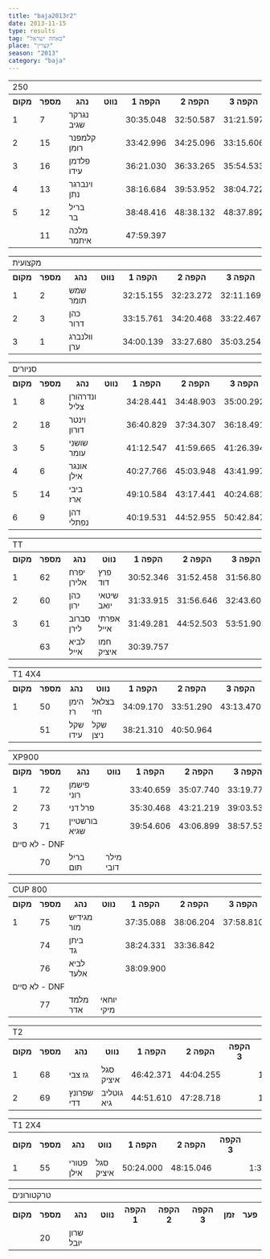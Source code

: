 ```yaml
---
title: "baja2013r2"
date: 2013-11-15
type: results
tag: "באחה ישראל"
place: "קצרין"
season: "2013"
category: "baja"
---
```

<table class="line_color">
<tr>
    <td colspan="99" class="title_font">250</td>
</tr>
<tr class="rnkh_bkcolor">
    <th class="rnkh_font">מקום</th>
    <th class="rnkh_font">מספר</th>
    <th class="rnkh_font">נהג</th>
    <th class="rnkh_font">נווט</th>
    <th class="rnkh_font">הקפה 1</th>
    <th class="rnkh_font">הקפה 2</th>
    <th class="rnkh_font">הקפה 3</th>
    <th class="rnkh_font">זמן</th>
    <th class="rnkh_font">פער</th>
</tr>
<tr class="rnk_bkcolor">
    <td class="rnk_font">1</td>
    <td class="rnk_font">7</td>
    <td class="rnk_font">נגרקר שגיב</td>
    <td class="rnk_font"></td>
    <td class="rnk_font">30:35.048</td>
    <td class="rnk_font">32:50.587</td>
    <td class="rnk_font">31:21.597</td>
    <td class="rnk_font">01:34:47.232</td>
    <td class="rnk_font"></td>
</tr>
<tr class="rnk_bkcolor">
    <td class="rnk_font">2</td>
    <td class="rnk_font">15</td>
    <td class="rnk_font">קלמפנר רומן</td>
    <td class="rnk_font"></td>
    <td class="rnk_font">33:42.996</td>
    <td class="rnk_font">34:25.096</td>
    <td class="rnk_font">33:15.606</td>
    <td class="rnk_font">01:41:23.698</td>
    <td class="rnk_font">6:36.466</td>
</tr>
<tr class="rnk_bkcolor">
    <td class="rnk_font">3</td>
    <td class="rnk_font">16</td>
    <td class="rnk_font">פלדמן עידו</td>
    <td class="rnk_font"></td>
    <td class="rnk_font">36:21.030</td>
    <td class="rnk_font">36:33.265</td>
    <td class="rnk_font">35:54.533</td>
    <td class="rnk_font">01:48:48.828</td>
    <td class="rnk_font">14:01.596</td>
</tr>
<tr class="rnk_bkcolor">
    <td class="rnk_font">4</td>
    <td class="rnk_font">13</td>
    <td class="rnk_font">וינברגר נתן</td>
    <td class="rnk_font"></td>
    <td class="rnk_font">38:16.684</td>
    <td class="rnk_font">39:53.952</td>
    <td class="rnk_font">38:04.722</td>
    <td class="rnk_font">01:56:15.358</td>
    <td class="rnk_font">21:28.126</td>
</tr>
<tr class="rnk_bkcolor">
    <td class="rnk_font">5</td>
    <td class="rnk_font">12</td>
    <td class="rnk_font">בריל בר</td>
    <td class="rnk_font"></td>
    <td class="rnk_font">38:48.416</td>
    <td class="rnk_font">48:38.132</td>
    <td class="rnk_font">48:37.892</td>
    <td class="rnk_font">02:16:04.440</td>
    <td class="rnk_font">41:17.208</td>
</tr>
<tr class="rnk_bkcolor">
    <td class="rnk_font"></td>
    <td class="rnk_font">11</td>
    <td class="rnk_font">מלכה איתמר</td>
    <td class="rnk_font"></td>
    <td class="rnk_font">47:59.397</td>
    <td class="rnk_font"></td>
    <td class="rnk_font"></td>
    <td class="rnk_font"></td>
    <td class="rnk_font"></td>
</tr>
</table>
<table class="line_color">
<tr>
    <td colspan="99" class="title_font">מקצועית</td>
</tr>
<tr class="rnkh_bkcolor">
    <th class="rnkh_font">מקום</th>
    <th class="rnkh_font">מספר</th>
    <th class="rnkh_font">נהג</th>
    <th class="rnkh_font">נווט</th>
    <th class="rnkh_font">הקפה 1</th>
    <th class="rnkh_font">הקפה 2</th>
    <th class="rnkh_font">הקפה 3</th>
    <th class="rnkh_font">זמן</th>
    <th class="rnkh_font">פער</th>
</tr>
<tr class="rnk_bkcolor">
    <td class="rnk_font">1</td>
    <td class="rnk_font">2</td>
    <td class="rnk_font">שמש תומר</td>
    <td class="rnk_font"></td>
    <td class="rnk_font">32:15.155</td>
    <td class="rnk_font">32:23.272</td>
    <td class="rnk_font">32:11.169</td>
    <td class="rnk_font">01:36:49.596</td>
    <td class="rnk_font"></td>
</tr>
<tr class="rnk_bkcolor">
    <td class="rnk_font">2</td>
    <td class="rnk_font">3</td>
    <td class="rnk_font">כהן דרור</td>
    <td class="rnk_font"></td>
    <td class="rnk_font">33:15.761</td>
    <td class="rnk_font">34:20.468</td>
    <td class="rnk_font">33:22.467</td>
    <td class="rnk_font">01:40:58.696</td>
    <td class="rnk_font">4:09.100</td>
</tr>
<tr class="rnk_bkcolor">
    <td class="rnk_font">3</td>
    <td class="rnk_font">1</td>
    <td class="rnk_font">וולנברג ערן</td>
    <td class="rnk_font"></td>
    <td class="rnk_font">34:00.139</td>
    <td class="rnk_font">33:27.680</td>
    <td class="rnk_font">35:03.254</td>
    <td class="rnk_font">01:42:31.073</td>
    <td class="rnk_font">5:41.477</td>
</tr>
</table>
<table class="line_color">
<tr>
    <td colspan="99" class="title_font">סניורים</td>
</tr>
<tr class="rnkh_bkcolor">
    <th class="rnkh_font">מקום</th>
    <th class="rnkh_font">מספר</th>
    <th class="rnkh_font">נהג</th>
    <th class="rnkh_font">נווט</th>
    <th class="rnkh_font">הקפה 1</th>
    <th class="rnkh_font">הקפה 2</th>
    <th class="rnkh_font">הקפה 3</th>
    <th class="rnkh_font">זמן</th>
    <th class="rnkh_font">פער</th>
</tr>
<tr class="rnk_bkcolor">
    <td class="rnk_font">1</td>
    <td class="rnk_font">8</td>
    <td class="rnk_font">ונדרהורן צליל</td>
    <td class="rnk_font"></td>
    <td class="rnk_font">34:28.441</td>
    <td class="rnk_font">34:48.903</td>
    <td class="rnk_font">35:00.292</td>
    <td class="rnk_font">01:44:17.636</td>
    <td class="rnk_font"></td>
</tr>
<tr class="rnk_bkcolor">
    <td class="rnk_font">2</td>
    <td class="rnk_font">18</td>
    <td class="rnk_font">וינטר דורון</td>
    <td class="rnk_font"></td>
    <td class="rnk_font">36:40.829</td>
    <td class="rnk_font">37:34.307</td>
    <td class="rnk_font">36:18.491</td>
    <td class="rnk_font">01:50:33.627</td>
    <td class="rnk_font">6:15.991</td>
</tr>
<tr class="rnk_bkcolor">
    <td class="rnk_font">3</td>
    <td class="rnk_font">5</td>
    <td class="rnk_font">שושני עומר</td>
    <td class="rnk_font"></td>
    <td class="rnk_font">41:12.547</td>
    <td class="rnk_font">41:59.665</td>
    <td class="rnk_font">41:26.394</td>
    <td class="rnk_font">02:04:38.606</td>
    <td class="rnk_font">20:20.970</td>
</tr>
<tr class="rnk_bkcolor">
    <td class="rnk_font">4</td>
    <td class="rnk_font">6</td>
    <td class="rnk_font">אונגר אילן</td>
    <td class="rnk_font"></td>
    <td class="rnk_font">40:27.766</td>
    <td class="rnk_font">45:03.948</td>
    <td class="rnk_font">43:41.997</td>
    <td class="rnk_font">02:09:13.711</td>
    <td class="rnk_font">24:56.075</td>
</tr>
<tr class="rnk_bkcolor">
    <td class="rnk_font">5</td>
    <td class="rnk_font">14</td>
    <td class="rnk_font">ביבי ארז</td>
    <td class="rnk_font"></td>
    <td class="rnk_font">49:10.584</td>
    <td class="rnk_font">43:17.441</td>
    <td class="rnk_font">40:24.681</td>
    <td class="rnk_font">02:12:52.706</td>
    <td class="rnk_font">28:35.070</td>
</tr>
<tr class="rnk_bkcolor">
    <td class="rnk_font">6</td>
    <td class="rnk_font">9</td>
    <td class="rnk_font">דהן נפתלי</td>
    <td class="rnk_font"></td>
    <td class="rnk_font">40:19.531</td>
    <td class="rnk_font">44:52.955</td>
    <td class="rnk_font">50:42.847</td>
    <td class="rnk_font">02:15:55.333</td>
    <td class="rnk_font">31:37.697</td>
</tr>
</table>
<table class="line_color">
<tr>
    <td colspan="99" class="title_font">TT</td>
</tr>
<tr class="rnkh_bkcolor">
    <th class="rnkh_font">מקום</th>
    <th class="rnkh_font">מספר</th>
    <th class="rnkh_font">נהג</th>
    <th class="rnkh_font">נווט</th>
    <th class="rnkh_font">הקפה 1</th>
    <th class="rnkh_font">הקפה 2</th>
    <th class="rnkh_font">הקפה 3</th>
    <th class="rnkh_font">זמן</th>
    <th class="rnkh_font">פער</th>
</tr>
<tr class="rnk_bkcolor">
    <td class="rnk_font">1</td>
    <td class="rnk_font">62</td>
    <td class="rnk_font">יפרח אלירן</td>
    <td class="rnk_font">פרץ דוד</td>
    <td class="rnk_font">30:52.346</td>
    <td class="rnk_font">31:52.458</td>
    <td class="rnk_font">31:56.806</td>
    <td class="rnk_font">01:34:41.610</td>
    <td class="rnk_font"></td>
</tr>
<tr class="rnk_bkcolor">
    <td class="rnk_font">2</td>
    <td class="rnk_font">60</td>
    <td class="rnk_font">כהן ירון</td>
    <td class="rnk_font">שיטאי יואב</td>
    <td class="rnk_font">31:33.915</td>
    <td class="rnk_font">31:56.646</td>
    <td class="rnk_font">32:43.608</td>
    <td class="rnk_font">01:36:14.169</td>
    <td class="rnk_font">1:32.559</td>
</tr>
<tr class="rnk_bkcolor">
    <td class="rnk_font">3</td>
    <td class="rnk_font">61</td>
    <td class="rnk_font">סברוב לירן</td>
    <td class="rnk_font">אפרתי אייל</td>
    <td class="rnk_font">31:49.281</td>
    <td class="rnk_font">44:52.503</td>
    <td class="rnk_font">53:51.908</td>
    <td class="rnk_font">02:10:33.692</td>
    <td class="rnk_font">35:52.082</td>
</tr>
<tr class="rnk_bkcolor">
    <td class="rnk_font"></td>
    <td class="rnk_font">63</td>
    <td class="rnk_font">לביא אייל</td>
    <td class="rnk_font">חמו איציק</td>
    <td class="rnk_font">30:39.757</td>
    <td class="rnk_font"></td>
    <td class="rnk_font"></td>
    <td class="rnk_font"></td>
    <td class="rnk_font"></td>
</tr>
</table>
<table class="line_color">
<tr>
    <td colspan="99" class="title_font">T1 4X4</td>
</tr>
<tr class="rnkh_bkcolor">
    <th class="rnkh_font">מקום</th>
    <th class="rnkh_font">מספר</th>
    <th class="rnkh_font">נהג</th>
    <th class="rnkh_font">נווט</th>
    <th class="rnkh_font">הקפה 1</th>
    <th class="rnkh_font">הקפה 2</th>
    <th class="rnkh_font">הקפה 3</th>
    <th class="rnkh_font">זמן</th>
    <th class="rnkh_font">פער</th>
</tr>
<tr class="rnk_bkcolor">
    <td class="rnk_font">1</td>
    <td class="rnk_font">50</td>
    <td class="rnk_font">הימן רז</td>
    <td class="rnk_font">בצלאל חזי</td>
    <td class="rnk_font">34:09.170</td>
    <td class="rnk_font">33:51.290</td>
    <td class="rnk_font">43:13.470</td>
    <td class="rnk_font">01:51:13.930</td>
    <td class="rnk_font"></td>
</tr>
<tr class="rnk_bkcolor">
    <td class="rnk_font"></td>
    <td class="rnk_font">51</td>
    <td class="rnk_font">שקל עידו</td>
    <td class="rnk_font">שקל ניצן</td>
    <td class="rnk_font">38:21.310</td>
    <td class="rnk_font">40:50.964</td>
    <td class="rnk_font"></td>
    <td class="rnk_font"></td>
    <td class="rnk_font"></td>
</tr>
</table>
<table class="line_color">
<tr>
    <td colspan="99" class="title_font">XP900</td>
</tr>
<tr class="rnkh_bkcolor">
    <th class="rnkh_font">מקום</th>
    <th class="rnkh_font">מספר</th>
    <th class="rnkh_font">נהג</th>
    <th class="rnkh_font">נווט</th>
    <th class="rnkh_font">הקפה 1</th>
    <th class="rnkh_font">הקפה 2</th>
    <th class="rnkh_font">הקפה 3</th>
    <th class="rnkh_font">זמן</th>
    <th class="rnkh_font">פער</th>
</tr>
<tr class="rnk_bkcolor">
    <td class="rnk_font">1</td>
    <td class="rnk_font">72</td>
    <td class="rnk_font">פישמן רוני</td>
    <td class="rnk_font"></td>
    <td class="rnk_font">33:40.659</td>
    <td class="rnk_font">35:07.740</td>
    <td class="rnk_font">33:19.776</td>
    <td class="rnk_font">01:42:08.175</td>
    <td class="rnk_font"></td>
</tr>
<tr class="rnk_bkcolor">
    <td class="rnk_font">2</td>
    <td class="rnk_font">73</td>
    <td class="rnk_font">פרל דני</td>
    <td class="rnk_font"></td>
    <td class="rnk_font">35:30.468</td>
    <td class="rnk_font">43:21.219</td>
    <td class="rnk_font">39:03.530</td>
    <td class="rnk_font">01:57:55.217</td>
    <td class="rnk_font">15:47.042</td>
</tr>
<tr class="rnk_bkcolor">
    <td class="rnk_font">3</td>
    <td class="rnk_font">71</td>
    <td class="rnk_font">בורשטיין שגיא</td>
    <td class="rnk_font"></td>
    <td class="rnk_font">39:54.606</td>
    <td class="rnk_font">43:06.899</td>
    <td class="rnk_font">38:57.530</td>
    <td class="rnk_font">02:01:59.035</td>
    <td class="rnk_font">19:50.860</td>
</tr>
<tr>
    <td colspan="99" class="subtitle_font">לא סיים - DNF</td>
</tr>
<tr class="rnk_bkcolor">
    <td class="rnk_font"></td>
    <td class="rnk_font">70</td>
    <td class="rnk_font">בריל תום</td>
    <td class="rnk_font">מילר דובי</td>
    <td class="rnk_font"></td>
    <td class="rnk_font"></td>
    <td class="rnk_font"></td>
    <td class="rnk_font"></td>
    <td class="rnk_font"></td>
</tr>
</table>
<table class="line_color">
<tr>
    <td colspan="99" class="title_font">CUP 800</td>
</tr>
<tr class="rnkh_bkcolor">
    <th class="rnkh_font">מקום</th>
    <th class="rnkh_font">מספר</th>
    <th class="rnkh_font">נהג</th>
    <th class="rnkh_font">נווט</th>
    <th class="rnkh_font">הקפה 1</th>
    <th class="rnkh_font">הקפה 2</th>
    <th class="rnkh_font">הקפה 3</th>
    <th class="rnkh_font">זמן</th>
    <th class="rnkh_font">פער</th>
</tr>
<tr class="rnk_bkcolor">
    <td class="rnk_font">1</td>
    <td class="rnk_font">75</td>
    <td class="rnk_font">מגידיש מור</td>
    <td class="rnk_font"></td>
    <td class="rnk_font">37:35.088</td>
    <td class="rnk_font">38:06.204</td>
    <td class="rnk_font">37:58.810</td>
    <td class="rnk_font">1:53:40.102</td>
    <td class="rnk_font"></td>
</tr>
<tr class="rnk_bkcolor">
    <td class="rnk_font"></td>
    <td class="rnk_font">74</td>
    <td class="rnk_font">ביתן גד</td>
    <td class="rnk_font"></td>
    <td class="rnk_font">38:24.331</td>
    <td class="rnk_font">33:36.842</td>
    <td class="rnk_font"></td>
    <td class="rnk_font"></td>
    <td class="rnk_font"></td>
</tr>
<tr class="rnk_bkcolor">
    <td class="rnk_font"></td>
    <td class="rnk_font">76</td>
    <td class="rnk_font">לביא אלעד</td>
    <td class="rnk_font"></td>
    <td class="rnk_font">38:09.900</td>
    <td class="rnk_font"></td>
    <td class="rnk_font"></td>
    <td class="rnk_font"></td>
    <td class="rnk_font"></td>
</tr>
<tr>
    <td colspan="99" class="subtitle_font">לא סיים - DNF</td>
</tr>
<tr class="rnk_bkcolor">
    <td class="rnk_font"></td>
    <td class="rnk_font">77</td>
    <td class="rnk_font">מלמד אדר</td>
    <td class="rnk_font">יוחאי מיקי</td>
    <td class="rnk_font"></td>
    <td class="rnk_font"></td>
    <td class="rnk_font"></td>
    <td class="rnk_font"></td>
    <td class="rnk_font"></td>
</tr>
</table>
<table class="line_color">
<tr>
    <td colspan="99" class="title_font">T2</td>
</tr>
<tr class="rnkh_bkcolor">
    <th class="rnkh_font">מקום</th>
    <th class="rnkh_font">מספר</th>
    <th class="rnkh_font">נהג</th>
    <th class="rnkh_font">נווט</th>
    <th class="rnkh_font">הקפה 1</th>
    <th class="rnkh_font">הקפה 2</th>
    <th class="rnkh_font">הקפה 3</th>
    <th class="rnkh_font">זמן</th>
    <th class="rnkh_font">פער</th>
</tr>
<tr class="rnk_bkcolor">
    <td class="rnk_font">1</td>
    <td class="rnk_font">68</td>
    <td class="rnk_font">גז צבי</td>
    <td class="rnk_font">סגל איציק</td>
    <td class="rnk_font">46:42.371</td>
    <td class="rnk_font">44:04.255</td>
    <td class="rnk_font"></td>
    <td class="rnk_font">1:30:46.626</td>
    <td class="rnk_font"></td>
</tr>
<tr class="rnk_bkcolor">
    <td class="rnk_font">2</td>
    <td class="rnk_font">69</td>
    <td class="rnk_font">שפרונץ דדי</td>
    <td class="rnk_font">גוטליב גיא</td>
    <td class="rnk_font">44:51.610</td>
    <td class="rnk_font">47:28.718</td>
    <td class="rnk_font"></td>
    <td class="rnk_font">1:32:20.328</td>
    <td class="rnk_font">1:33.702</td>
</tr>
</table>
<table class="line_color">
<tr>
    <td colspan="99" class="title_font">T1 2X4</td>
</tr>
<tr class="rnkh_bkcolor">
    <th class="rnkh_font">מקום</th>
    <th class="rnkh_font">מספר</th>
    <th class="rnkh_font">נהג</th>
    <th class="rnkh_font">נווט</th>
    <th class="rnkh_font">הקפה 1</th>
    <th class="rnkh_font">הקפה 2</th>
    <th class="rnkh_font">הקפה 3</th>
    <th class="rnkh_font">זמן</th>
    <th class="rnkh_font">פער</th>
</tr>
<tr class="rnk_bkcolor">
    <td class="rnk_font">1</td>
    <td class="rnk_font">55</td>
    <td class="rnk_font">פטורי אילן</td>
    <td class="rnk_font">סגל איציק</td>
    <td class="rnk_font">50:24.000</td>
    <td class="rnk_font">48:15.046</td>
    <td class="rnk_font"></td>
    <td class="rnk_font">1:38:39.046</td>
    <td class="rnk_font"></td>
</tr>
</table>
<table class="line_color">
<tr>
    <td colspan="99" class="title_font">טרקטורונים</td>
</tr>
<tr class="rnkh_bkcolor">
    <th class="rnkh_font">מקום</th>
    <th class="rnkh_font">מספר</th>
    <th class="rnkh_font">נהג</th>
    <th class="rnkh_font">נווט</th>
    <th class="rnkh_font">הקפה 1</th>
    <th class="rnkh_font">הקפה 2</th>
    <th class="rnkh_font">הקפה 3</th>
    <th class="rnkh_font">זמן</th>
    <th class="rnkh_font">פער</th>
</tr>
<tr class="rnk_bkcolor">
    <td class="rnk_font"></td>
    <td class="rnk_font">20</td>
    <td class="rnk_font">שרון יובל</td>
    <td class="rnk_font"></td>
    <td class="rnk_font"></td>
    <td class="rnk_font"></td>
    <td class="rnk_font"></td>
    <td class="rnk_font"></td>
    <td class="rnk_font"></td>
</tr>
</table>
